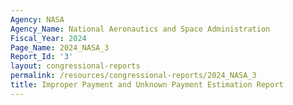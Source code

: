```yaml
---
Agency: NASA
Agency_Name: National Aeronautics and Space Administration
Fiscal_Year: 2024
Page_Name: 2024_NASA_3
Report_Id: '3'
layout: congressional-reports
permalink: /resources/congressional-reports/2024_NASA_3
title: Improper Payment and Unknown Payment Estimation Report
---
```

